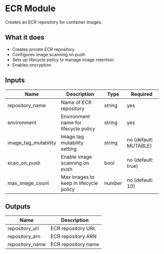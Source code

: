 # ECR Module

Creates an ECR repository for container images.

## What it does

- Creates private ECR repository
- Configures image scanning on push
- Sets up lifecycle policy to manage image retention
- Enables encryption

## Inputs

| Name | Description | Type | Required |
|------|-------------|------|----------|
| repository_name | Name of ECR repository | string | yes |
| environment | Environment name for lifecycle policy | string | yes |
| image_tag_mutability | Image tag mutability setting | string | no (default: MUTABLE) |
| scan_on_push | Enable image scanning on push | bool | no (default: true) |
| max_image_count | Max images to keep in lifecycle policy | number | no (default: 10) |

## Outputs

| Name | Description |
|------|-------------|
| repository_url | ECR repository URL |
| repository_arn | ECR repository ARN |
| repository_name | ECR repository name |
